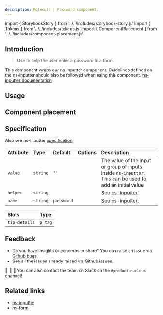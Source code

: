 ```yaml
---
description: Molecule | Password component.
---
```


import { StorybookStory } from '../../includes/storybook-story.js'
import { Tokens } from '../../includes/tokens.js'
import { ComponentPlacement } from '../../includes/component-placement.js'

## Introduction

> Use to help the user enter a password in a form.

This component wraps our ns-inputter component. Guidelines defined on the ns-inputter should also be followed when using this component.
[ns-inputter documentation](components/ns-inputter.md)

## Usage

<StorybookStory story="form-components-ns-password--standard"></StorybookStory>

## Component placement

<ComponentPlacement component="ns-password" parentComponents="ns-form,ns-fieldset"></ComponentPlacement>

## Specification

Also see ns-inputter [specification](components/ns-inputter.md#specification)

| Attribute | Type | Default | Options | Description |
| :--- | :--- | :--- | :--- | :--- |
| `value`   | `string` | `''` |  | The value of the input or group of inputs inside `ns-inputter`. This can be used to add an initial value |
| `helper` | `string` |  |  | See [ns-inputter](components/ns-inputter.md#specification). |
| `name` | `string` | `password` |  | See [ns-inputter](components/ns-inputter.md#specification). |

| Slots | Type |
| :--- | :--- |
| `tip-details` | `p tag` |

<Tokens component="password"></Tokens>

## Feedback

* Do you have insights or concerns to share? You can raise an issue via [Github bugs](https://github.com/ConnectedHomes/nucleus/issues/new?assignees=&labels=Bug&template=a--bug-report.md&title=[bug]%20[ns-password]).
* See all the issues already raised via [Github issues](https://github.com/connectedHomes/nucleus/issues?utf8=%E2%9C%93&q=is%3Aopen+is%3Aissue+label%3ABug+[ns-password]).

💩 🎉 🦄 You can also contact the team on Slack on the `#product-nucleus` channel!

## Related links

* [ns-inputter](components/ns-inputter.md)
* [ns-form](components/ns-fieldset.md)
